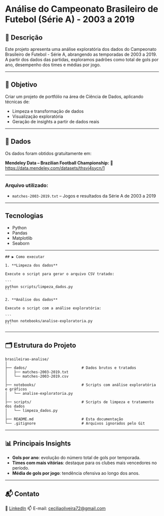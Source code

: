 
# Análise do Campeonato Brasileiro de Futebol (Série A) - 2003 a 2019

## 📌 Descrição
Este projeto apresenta uma análise exploratória dos dados do Campeonato Brasileiro de Futebol - Série A, abrangendo as temporadas de 2003 a 2019. 
A partir dos dados das partidas, exploramos padrões como total de gols por ano, desempenho dos times e médias por jogo.

---

## 🎯 Objetivo
Criar um projeto de portfólio na área de Ciência de Dados, aplicando técnicas de:
- Limpeza e transformação de dados
- Visualização exploratória
- Geração de insights a partir de dados reais

---

## 📂 Dados
Os dados foram obtidos gratuitamente em:

**Mendeley Data – Brazilian Football Championship:**
📎 https://data.mendeley.com/datasets/thsvj4sycn/1

---

### Arquivo utilizado:
- `matches-2003-2019.txt` – Jogos e resultados da Série A de 2003 a 2019

---

## Tecnologias

- Python
- Pandas
- Matplotlib
- Seaborn

---

````
## ▶️ Como executar

1. **Limpeza dos dados**

Execute o script para gerar o arquivo CSV tratado:

```
python scripts/limpeza_dados.py
```
````
````
2. **Análise dos dados**

Execute o script com a análise exploratória:

```
python notebooks/analise-exploratoria.py
```
````
---

## 🗂️ Estrutura do Projeto

```
brasileirao-analise/
│
├── dados/                         # Dados brutos e tratados
│   ├── matches-2003-2019.txt
│   └── matches-2003-2019.csv
│
├── notebooks/                     # Scripts com análise exploratória e gráficos
│   └── analise-exploratoria.py
│
├── scripts/                       # Scripts de limpeza e tratamento dos dados
│   └── limpeza_dados.py
│
├── README.md                      # Esta documentação
└── .gitignore                     # Arquivos ignorados pelo Git
```

---

## 📊 Principais Insights

* **Gols por ano**: evolução do número total de gols por temporada.
* **Times com mais vitórias**: destaque para os clubes mais vencedores no período.
* **Média de gols por jogo**: tendência ofensiva ao longo dos anos.

---

## 📬 Contato

🔗 [LinkedIn](https://www.linkedin.com/in/ceciliagomes1)
📫 E-mail: [ceciliaoliveira72@gmail.com](mailto:ceciliaoliveira72@gmail.com)

